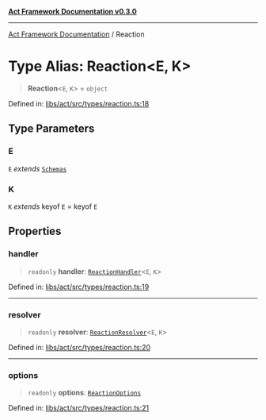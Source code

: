 [**Act Framework Documentation v0.3.0**](../README.md)

***

[Act Framework Documentation](../globals.md) / Reaction

# Type Alias: Reaction\<E, K\>

> **Reaction**\<`E`, `K`\> = `object`

Defined in: [libs/act/src/types/reaction.ts:18](https://github.com/Rotorsoft/act-root/blob/ecf1ab2f895c5bdf2d70db49738046df56c78030/libs/act/src/types/reaction.ts#L18)

## Type Parameters

### E

`E` *extends* [`Schemas`](Schemas.md)

### K

`K` *extends* keyof `E` = keyof `E`

## Properties

### handler

> `readonly` **handler**: [`ReactionHandler`](ReactionHandler.md)\<`E`, `K`\>

Defined in: [libs/act/src/types/reaction.ts:19](https://github.com/Rotorsoft/act-root/blob/ecf1ab2f895c5bdf2d70db49738046df56c78030/libs/act/src/types/reaction.ts#L19)

***

### resolver

> `readonly` **resolver**: [`ReactionResolver`](ReactionResolver.md)\<`E`, `K`\>

Defined in: [libs/act/src/types/reaction.ts:20](https://github.com/Rotorsoft/act-root/blob/ecf1ab2f895c5bdf2d70db49738046df56c78030/libs/act/src/types/reaction.ts#L20)

***

### options

> `readonly` **options**: [`ReactionOptions`](ReactionOptions.md)

Defined in: [libs/act/src/types/reaction.ts:21](https://github.com/Rotorsoft/act-root/blob/ecf1ab2f895c5bdf2d70db49738046df56c78030/libs/act/src/types/reaction.ts#L21)
